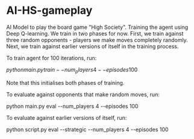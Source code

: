 # AI-HS-gameplay

AI Model to play the board game "High Society". Training the agent using Deep Q-learning. We train in two phases for now. First, we train against three random opponents - players we make moves completely randomly. Next, we train against earlier versions of itself in the training process. 

To train agent for 100 iterations, run:

$python main.py train --num_players 4 --episodes 100$

Note that this initialises both phases of training. 

To evaluate against opponents that make random moves, run: 

python main.py eval --num_players 4 --episodes 100

To evaluate against earlier versions of itself, run: 

python script.py eval --strategic --num_players 4 --episodes 100 
